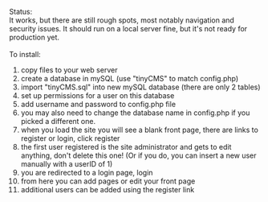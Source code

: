 Status:<br />
It works, but there are still rough spots, most notably navigation and security issues.  It should run on a local server fine, but it's not ready for production yet.
<br /><br />
To install:<br />
<ol>
<li>copy files to your web server</li>
<li>create a database in mySQL (use "tinyCMS" to match config.php)</li>
<li>import "tinyCMS.sql" into new mySQL database (there are only 2 tables)</li>
<li>set up permissions for a user on this database </li>
<li>add username and password to config.php file </li>
<li>you may also need to change the database name in config.php if you picked a different one.</li>
<li>when you load the site you will see a blank front page, there are links to register or login, click register</li>
<li>the first user registered is the site administrator and gets to edit anything, don't delete this one! (Or if you do, you can insert a new user manually with a userID of 1)</li>
<li>you are redirected to a login page, login</li>
<li>from here you can add pages or edit your front page</li>
<li>additional users can be added using the register link</li>
</ol>
